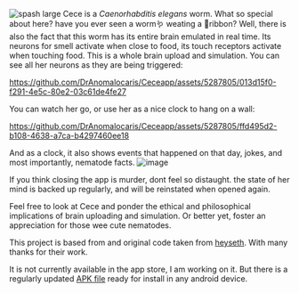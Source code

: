 ![spash large](https://github.com/DrAnomalocaris/Ceceapp/assets/5287805/45661944-d853-489f-9396-b6d31fc1e621)
Cece is a *Caenorhabditis elegans* worm. What so special about here? have you ever seen a worm🪱 weating a 🎀ribbon? 
Well, there is also the fact that this worm has its entire brain emulated in real time. Its neurons for smell activate when close to food, its touch receptors activate when touching food. 
This is a whole brain upload and simulation. You can see all her neurons as they are being triggered:


https://github.com/DrAnomalocaris/Ceceapp/assets/5287805/013d15f0-f291-4e5c-80e2-03c61de4fe27

You can watch her go, or use her as a nice clock to hang on a wall:

https://github.com/DrAnomalocaris/Ceceapp/assets/5287805/ffd495d2-b108-4638-a7ca-b4297460ee18

And as a clock, it also shows events that happened on that day, jokes, and most importantly, nematode facts.
![image](https://github.com/DrAnomalocaris/Ceceapp/assets/5287805/0b6d9625-3daf-4cc6-a173-b2e8cb7cd986)


If you think closing the app is murder, dont feel so distaught. the state of her mind is backed up regularly, and will be reinstated when opened again. 

Feel free to look at Cece and ponder the ethical and philosophical implications of brain uploading and simulation. Or better yet, foster an appreciation for those wee cute nematodes.

This project is based from and original code taken from [heyseth](https://github.com/heyseth/worm-sim). With many thanks for their work.

It is not currently available in the app store, I am working on it. But there is a regularly updated [APK file](https://github.com/DrAnomalocaris/Ceceapp/blob/master/app/release/app-release.apk) ready for install in any android device.
